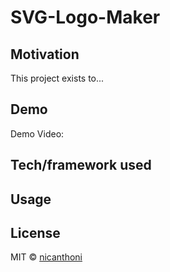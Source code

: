# SVG-Logo-Maker

## Motivation
This project exists to...

## Demo

Demo Video: 


## Tech/framework used


## Usage


## License

MIT © [nicanthoni]()